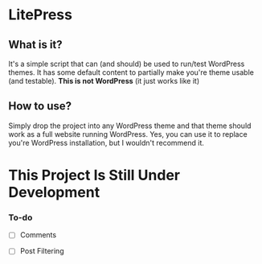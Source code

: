 
# LitePress


## What is it?
It's a simple script that can (and should) be used to run/test WordPress themes.
It has some default content to partially make you're theme usable (and testable).
**This is not WordPress** (it just works like it)


## How to use?
Simply drop the project into any WordPress theme and that theme should work as a full website running WordPress.
Yes, you can use it to replace you're WordPress installation, but I wouldn't recommend it.


# This Project Is Still Under Development

### To-do

- [ ] Comments
- [ ] Post Filtering





